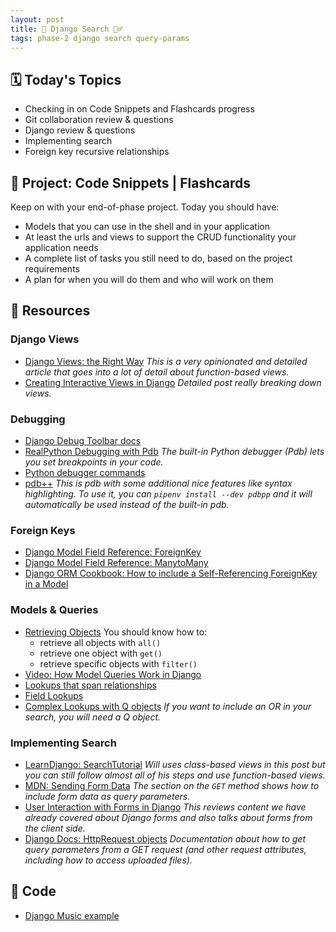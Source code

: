 ```yaml
---
layout: post
title: 🔎 Django Search 🕵️‍♂️
tags: phase-2 django search query-params
---
```


## 🗓️ Today's Topics

- Checking in on Code Snippets and Flashcards progress
- Git collaboration review & questions
- Django review & questions
- Implementing search
- Foreign key recursive relationships

## 🎯 Project: Code Snippets | Flashcards

Keep on with your end-of-phase project. Today you should have:

- Models that you can use in the shell and in your application
- At least the urls and views to support the CRUD functionality your application needs
- A complete list of tasks you still need to do, based on the project requirements
- A plan for when you will do them and who will work on them

## 🔖 Resources

### Django Views

- [Django Views: the Right Way](https://spookylukey.github.io/django-views-the-right-way/) _This is a very opinionated and detailed article that goes into a lot of detail about function-based views._
- [Creating Interactive Views in Django](https://hackersandslackers.com/creating-django-views/) _Detailed post really breaking down views._


### Debugging

- [Django Debug Toolbar docs](https://django-debug-toolbar.readthedocs.io/en/latest/)
- [RealPython Debugging with Pdb](https://realpython.com/python-debugging-pdb/) _The built-in Python debugger (Pdb) lets you set breakpoints in your code._
- [Python debugger commands](https://docs.python.org/3/library/pdb.html?highlight=debugger#debugger-commands)
- [pdb++](https://github.com/pdbpp/pdbpp) _This is pdb with some additional nice features like syntax highlighting. To use it, you can `pipenv install --dev pdbpp` and it will automatically be used instead of the built-in pdb._

### Foreign Keys

- [Django Model Field Reference: ForeignKey](https://docs.djangoproject.com/en/4.0/ref/models/fields/#foreignkey)
- [Django Model Field Reference: ManytoMany](https://docs.djangoproject.com/en/4.0/ref/models/fields/#manytomanyfield)
- [Django ORM Cookbook: How to include a Self-Referencing ForeignKey in a Model](https://books.agiliq.com/projects/django-orm-cookbook/en/latest/self_fk.html#how-to-include-a-self-referencing-foreignkey-in-a-model)

### Models & Queries

- [Retrieving Objects](https://docs.djangoproject.com/en/4.0/topics/db/queries/#retrieving-objects) You should know how to:
    - retrieve all objects with `all()`
    - retrieve one object with `get()`
    - retrieve specific objects with `filter()`
- [Video: How Model Queries Work in Django](https://www.youtube.com/watch?v=WimXjp0ryOo)
- [Lookups that span relationships](https://docs.djangoproject.com/en/4.0/topics/db/queries/#lookups-that-span-relationships)
- [Field Lookups](https://docs.djangoproject.com/en/4.0/topics/db/queries/#field-lookups)
- [Complex Lookups with Q objects](https://docs.djangoproject.com/en/4.0/topics/db/queries/#complex-lookups-with-q-objects) _If you want to include an OR in your search, you will need a Q object._

### Implementing Search

- [LearnDjango: SearchTutorial](https://learndjango.com/tutorials/django-search-tutorial) _Will uses class-based views in this post but you can still follow almost all of his steps and use function-based views._
- [MDN: Sending Form Data](https://developer.mozilla.org/en-US/docs/Learn/Forms/Sending_and_retrieving_form_data#the_method_attribute) _The section on the `GET` method shows how to include form data as query parameters._
- [User Interaction with Forms in Django](https://www.mattlayman.com/understand-django/user-interaction-forms) _This reviews content we have already covered about Django forms and also talks about forms from the client side._
- [Django Docs: HttpRequest objects](https://docs.djangoproject.com/en/4.0/ref/request-response/#httprequest-objects) _Documentation about how to get query parameters from a GET request (and other request attributes, including how to access uploaded files)._

## 🦉 Code

- [Django Music example](https://github.com/Momentum-Team-11/example-django-music)
